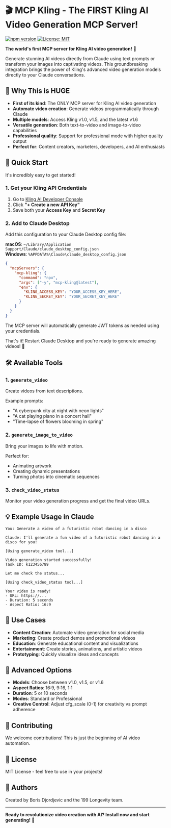 # 🎬 MCP Kling - The FIRST Kling AI Video Generation MCP Server!

[![npm version](https://img.shields.io/npm/v/mcp-kling.svg)](https://www.npmjs.com/package/mcp-kling)
[![License: MIT](https://img.shields.io/badge/License-MIT-yellow.svg)](https://opensource.org/licenses/MIT)

**The world's first MCP server for Kling AI video generation!** 🚀

Generate stunning AI videos directly from Claude using text prompts or transform your images into captivating videos. This groundbreaking integration brings the power of Kling's advanced video generation models directly to your Claude conversations.

## 🌟 Why This is HUGE

- **First of its kind**: The ONLY MCP server for Kling AI video generation
- **Automate video creation**: Generate videos programmatically through Claude
- **Multiple models**: Access Kling v1.0, v1.5, and the latest v1.6
- **Versatile generation**: Both text-to-video and image-to-video capabilities
- **Professional quality**: Support for professional mode with higher quality output
- **Perfect for**: Content creators, marketers, developers, and AI enthusiasts

## 🚀 Quick Start

It's incredibly easy to get started!

### 1. Get your Kling API Credentials

1. Go to [Kling AI Developer Console](https://app.klingai.com/global/dev/api-key)
2. Click **"+ Create a new API Key"**
3. Save both your **Access Key** and **Secret Key**

### 2. Add to Claude Desktop

Add this configuration to your Claude Desktop config file:

**macOS**: `~/Library/Application Support/Claude/claude_desktop_config.json`  
**Windows**: `%APPDATA%\Claude\claude_desktop_config.json`

```json
{
  "mcpServers": {
    "mcp-kling": {
      "command": "npx",
      "args": ["-y", "mcp-kling@latest"],
      "env": {
        "KLING_ACCESS_KEY": "YOUR_ACCESS_KEY_HERE",
        "KLING_SECRET_KEY": "YOUR_SECRET_KEY_HERE"
      }
    }
  }
}
```

The MCP server will automatically generate JWT tokens as needed using your credentials.

That's it! Restart Claude Desktop and you're ready to generate amazing videos! 🎉

## 🛠️ Available Tools

### 1. `generate_video`
Create videos from text descriptions.

Example prompts:
- "A cyberpunk city at night with neon lights"
- "A cat playing piano in a concert hall"
- "Time-lapse of flowers blooming in spring"

### 2. `generate_image_to_video`
Bring your images to life with motion.

Perfect for:
- Animating artwork
- Creating dynamic presentations
- Turning photos into cinematic sequences

### 3. `check_video_status`
Monitor your video generation progress and get the final video URLs.

## 💡 Example Usage in Claude

```
You: Generate a video of a futuristic robot dancing in a disco

Claude: I'll generate a fun video of a futuristic robot dancing in a disco for you!

[Using generate_video tool...]

Video generation started successfully!
Task ID: k123456789

Let me check the status...

[Using check_video_status tool...]

Your video is ready! 
- URL: https://...
- Duration: 5 seconds
- Aspect Ratio: 16:9
```

## 🎯 Use Cases

- **Content Creation**: Automate video generation for social media
- **Marketing**: Create product demos and promotional videos
- **Education**: Generate educational content and visualizations
- **Entertainment**: Create stories, animations, and artistic videos
- **Prototyping**: Quickly visualize ideas and concepts

## 🔧 Advanced Options

- **Models**: Choose between v1.0, v1.5, or v1.6
- **Aspect Ratios**: 16:9, 9:16, 1:1
- **Duration**: 5 or 10 seconds
- **Modes**: Standard or Professional
- **Creative Control**: Adjust cfg_scale (0-1) for creativity vs prompt adherence

## 🤝 Contributing

We welcome contributions! This is just the beginning of AI video automation.

## 📝 License

MIT License - feel free to use in your projects!

## 👥 Authors

Created by Boris Djordjevic and the 199 Longevity team.

---

**Ready to revolutionize video creation with AI? Install now and start generating!** 🚀